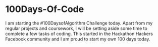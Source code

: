 # 100Days-Of-Code

I am starting the #100DaysofAlgorithm Challenge today. Apart from my regular projects and coursework, I will be setting aside some time to complete a few tasks of coding. This started in the Hackathon Hackers Facebook community and I am proud to start my own 100 days today. 
